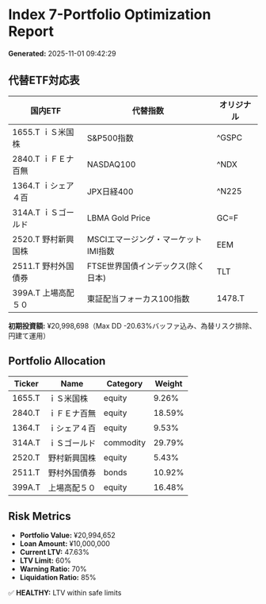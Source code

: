 # Index 7-Portfolio Optimization Report

**Generated:** 2025-11-01 09:42:29

## 代替ETF対応表

| 国内ETF | 代替指数 | オリジナル |
|---------|----------|-----------|
| 1655.T ｉＳ米国株 | S&P500指数 | ^GSPC |
| 2840.T ｉＦＥナ百無 | NASDAQ100 | ^NDX |
| 1364.T ｉシェア４百 | JPX日経400 | ^N225 |
| 314A.T ｉＳゴールド | LBMA Gold Price | GC=F |
| 2520.T 野村新興国株 | MSCIエマージング・マーケットIMI指数 | EEM |
| 2511.T 野村外国債券 | FTSE世界国債インデックス(除く日本) | TLT |
| 399A.T 上場高配５０ | 東証配当フォーカス100指数 | 1478.T |

**初期投資額:** ¥20,998,698（Max DD -20.63%バッファ込み、為替リスク排除、円建て運用）

## Portfolio Allocation

| Ticker | Name | Category | Weight |
|--------|------|----------|--------|
| 1655.T | ｉＳ米国株 | equity | 9.26% |
| 2840.T | ｉＦＥナ百無 | equity | 18.59% |
| 1364.T | ｉシェア４百 | equity | 9.53% |
| 314A.T | ｉＳゴールド | commodity | 29.79% |
| 2520.T | 野村新興国株 | equity | 5.43% |
| 2511.T | 野村外国債券 | bonds | 10.92% |
| 399A.T | 上場高配５０ | equity | 16.48% |

## Risk Metrics

- **Portfolio Value:** ¥20,994,652
- **Loan Amount:** ¥10,000,000
- **Current LTV:** 47.63%
- **LTV Limit:** 60%
- **Warning Ratio:** 70%
- **Liquidation Ratio:** 85%

✅ **HEALTHY:** LTV within safe limits